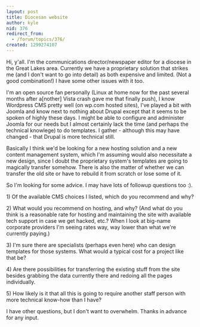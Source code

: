```yaml
---
layout: post
title: Diocesan website
author: kyle
nid: 376
redirect_from:
  - /forum/topics/376/
created: 1299274107
---
```

<p>Hi, y'all. I'm the communications director/newspaper editor for a diocese in the Great Lakes area. Currently we have a proprietary solution that strikes me (and I don't want to go into detail) as both expensive and limited. (Not a good combination!) I have some other issues with it too.</p><p> I'm an open source fan personally (Linux at home now for the past several months after a[nother] Vista crash gave me that finally push), I know Wordpress CMS pretty well (on wp.com hosted sites), I've played a bit with Joomla and know next to nothing about Drupal except that it seems to be spoken of highly these days. I might be able to configure and administer Joomla for our needs but I almost certainly lack the time (and perhaps the technical knowlege) to do templates. I gather - although this may have changed - that Drupal is more technical still.</p><p>Basically I think we'd be looking for a new hosting solution and a new content management system, which I'm assuming would also necessitate a new design, since I doubt the proprietary system's templates are going to magically transfer somehow. There is also the matter of whether we can transfer the old site or have to rebuild it from scratch or lose some of it.</p><p>So I'm looking for some advice. I may have lots of followup questions too :).</p><p>1) Of the available CMS choices I listed, which do you recommend and why?</p><p>2) What would you recommend on hosting, and why? (And what do you think is a reasonable rate for hosting and maintaining the site with available tech support in case we get hacked, etc.? When I look at big-name corporate providers I'm seeing rates way, way lower than what we're currently paying.)</p><p>3) I'm sure there are specialists (perhaps even here) who can design templates for those systems. What would a typical cost for a project like that be?</p><p>4) Are there possibilities for transferring the existing stuff from the site besides grabbing the data currently there and redoing all the pages individually.</p><p>5) How likely is it that all this is going to require another staff person with more technical know-how than I have?</p><p>I have other questions, but I don't want to overwhelm. Thanks in advance for any input.</p>
